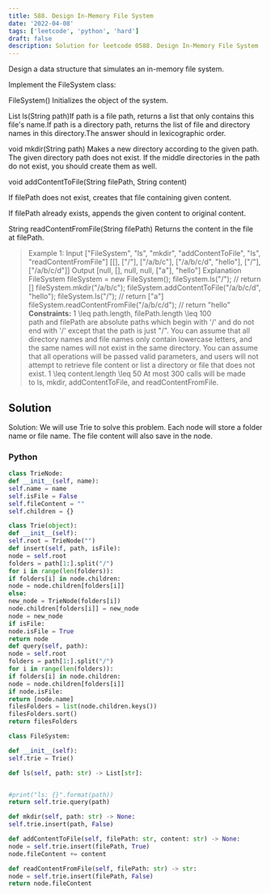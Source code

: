 ```yaml
---
title: 588. Design In-Memory File System
date: '2022-04-08'
tags: ['leetcode', 'python', 'hard']
draft: false
description: Solution for leetcode 0588. Design In-Memory File System
---
```



Design a data structure that simulates an in-memory file system.

Implement the FileSystem class:

FileSystem() Initializes the object of the system.

List ls(String path)If path is a file path, returns a list that only contains this file's name.If path is a directory path, returns the list of file and directory names in this directory.The answer should in lexicographic order.

void mkdir(String path) Makes a new directory according to the given path. The given directory path does not exist. If the middle directories in the path do not exist, you should create them as well.

void addContentToFile(String filePath, String content)

If filePath does not exist, creates that file containing given content.

If filePath already exists, appends the given content to original content.

String readContentFromFile(String filePath) Returns the content in the file at filePath.

> Example 1:
> Input
> ["FileSystem", "ls", "mkdir", "addContentToFile", "ls", "readContentFromFile"]
> [[], ["/"], ["/a/b/c"], ["/a/b/c/d", "hello"], ["/"], ["/a/b/c/d"]]
> Output
> [null, [], null, null, ["a"], "hello"]
> Explanation
> FileSystem fileSystem <TeX>=</TeX> new FileSystem();
> fileSystem.ls("/");                         // return []
> fileSystem.mkdir("/a/b/c");
> fileSystem.addContentToFile("/a/b/c/d", "hello");
> fileSystem.ls("/");                         // return ["a"]
> fileSystem.readContentFromFile("/a/b/c/d"); // return "hello"
**Constraints:**
> 1 <TeX>\leq</TeX> path.length, filePath.length <TeX>\leq</TeX> 100
> path and filePath are absolute paths which begin with '/' and do not end with '/' except that the path is just "/".
> You can assume that all directory names and file names only contain lowercase letters, and the same names will not exist in the same directory.
> You can assume that all operations will be passed valid parameters, and users will not attempt to retrieve file content or list a directory or file that does not exist.
> 1 <TeX>\leq</TeX> content.length <TeX>\leq</TeX> 50
> At most 300 calls will be made to ls, mkdir, addContentToFile, and readContentFromFile.


## Solution
Solution: We will use Trie to solve this problem. Each node will store a folder name or file name. The file content will also save in the node.


### Python
```python
class TrieNode:
def __init__(self, name):
self.name = name
self.isFile = False
self.fileContent = ""
self.children = {}

class Trie(object):
def __init__(self):
self.root = TrieNode("")
def insert(self, path, isFile):
node = self.root
folders = path[1:].split("/")
for i in range(len(folders)):
if folders[i] in node.children:
node = node.children[folders[i]]
else:
new_node = TrieNode(folders[i])
node.children[folders[i]] = new_node
node = new_node
if isFile:
node.isFile = True
return node
def query(self, path):
node = self.root
folders = path[1:].split("/")
for i in range(len(folders)):
if folders[i] in node.children:
node = node.children[folders[i]]
if node.isFile:
return [node.name]
filesFolders = list(node.children.keys())
filesFolders.sort()
return filesFolders

class FileSystem:

def __init__(self):
self.trie = Trie()

def ls(self, path: str) -> List[str]:


#print("ls: {}".format(path))
return self.trie.query(path)

def mkdir(self, path: str) -> None:
self.trie.insert(path, False)

def addContentToFile(self, filePath: str, content: str) -> None:
node = self.trie.insert(filePath, True)
node.fileContent += content

def readContentFromFile(self, filePath: str) -> str:
node = self.trie.insert(filePath, False)
return node.fileContent
```
